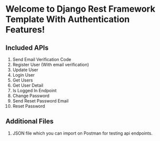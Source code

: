 # Welcome to Django Rest Framework Template With Authentication Features!

## Included APIs
1. Send Email Verification Code
2. Register User (With email verification)
3. Update User
4. Login User
5. Get Users
6. Get User Detail
7. Is Logged In Endpoint
8. Change Password
9. Send Reset Password Email
10. Reset Password

## Additional Files
1. JSON file which you can import on Postman for testing api endpoints.
